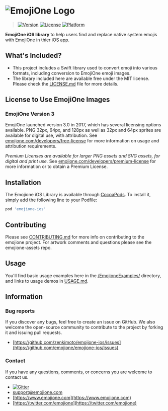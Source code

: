 # ![EmojiOne Logo](https://www.emojione.com/images/vectors/emojione-typeface.svg)

> [![Version](https://img.shields.io/cocoapods/v/emojione-ios.svg?style=flat)](https://cocoapods.org/pods/emojione-ios)
[![License](https://img.shields.io/cocoapods/l/emojione-ios.svg?style=flat)](https://cocoapods.org/pods/emojione-ios)
[![Platform](https://img.shields.io/cocoapods/p/emojione-ios.svg?style=flat)](https://cocoapods.org/pods/emojione-ios)

**EmojiOne iOS library** to help users find and replace native system emojis with EmojiOne in thier iOS app.


## What's Included?

 - This project includes a Swift library used to convert emoji into various formats, including conversion to EmojiOne emoji images.
 - The library included here are available free under the MIT license.  Please check the [LICENSE.md](LICENSE.md) file for more details.
 
 
## License to Use EmojiOne Images
 
### EmojiOne Version 3
 
 EmojiOne launched version 3.0 in 2017, which has several licensing options available. PNG 32px, 64px, and 128px as well as 32px and 64px sprites are available for digital use, with attribution. See [emojione.com/developers/free-license](https://www.emojione.com/developers/free-license) for more information on usage and attribution requirements.
 
 *Premium Licenses are available for larger PNG assets and SVG assets, for digital and print use.* See [emojione.com/developers/premium-license](https://www.emojione.com/developers/premium-license) for more information or to obtain a Premium License.
 

## Installation

The Emojione iOS Library is available through [CocoaPods](https://cocoapods.org). To install
it, simply add the following line to your Podfile:

```ruby
pod 'emojione-ios'
```


## Contributing
Please see [CONTRIBUTING.md](CONTRIBUTING.md) for more info on contributing to the emojione project. For artwork comments and questions please see the emojione-assets repo.

## Usage
You'll find basic usage examples here in the [/EmojioneExamples/](EmojioneExamples/) directory, and links to usage demos in [USAGE.md](USAGE.md).


## Information

### Bug reports

If you discover any bugs, feel free to create an issue on GitHub. We also welcome the open-source community to contribute to the project by forking it and issuing pull requests.

 *  [https://github.com/zenkimoto/emojione-ios/issues](https://github.com/emojione/emojione-ios/issues)


### Contact

If you have any questions, comments, or concerns you are welcome to contact us.

*  [![Gitter](https://badges.gitter.im/Join%20Chat.svg)](https://gitter.im/emojione/emojione?utm_source=badge&utm_medium=badge&utm_campaign=pr-badge)
* [support@emojione.com](mailto:support@emojione.com)
* [https://www.emojione.com](https://www.emojione.com)
* [https://twitter.com/emojione](https://twitter.com/emojione)
